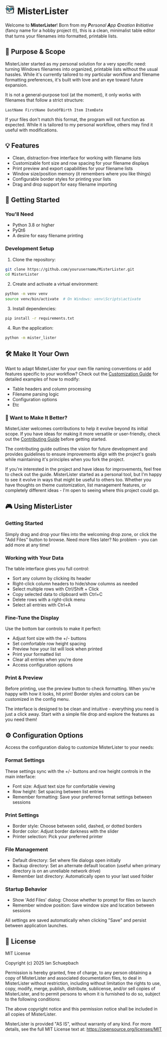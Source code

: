 # ![[assets/MisterListerIcon256.png](https://github.com/Sh-ui/MisterLister/blob/main/assets/icon_sources/MisterListerIcon256.png)](https://github.com/Sh-ui/MisterLister/blob/main/assets/icon_sources/MisterListerIcon32.png) MisterLister

Welcome to **MisterLister**! Born from my _**P**ersonal **A**pp **C**reation **I**nitiative_ (fancy name for a hobby project 🤓), this is a clean, minimalist table editor that turns your filenames into formatted, printable lists.

## 🎯 Purpose & Scope

MisterLister started as my personal solution for a very specific need: turning Windows filenames into organized, printable lists without the usual hassles. While it's currently tailored to my particular workflow and filename formatting preferences, it's built with love and an eye toward future expansion.

It is not a general-purpose tool (at the moment), it only works with filenames that follow a strict structure:

```LastName FirstName DateOfBirth Item ItemDate```

If your files don't match this format, the program will not function as expected. While it is tailored to my personal workflow, others may find it useful with modifications.

## 💡 Features

- Clean, distraction-free interface for working with filename lists
- Customizable font size and row spacing for your filename displays
- Print preview and export capabilities for your filename lists
- Window size/position memory (it remembers where you like things)
- Configurable border styles for printing your lists
- Drag and drop support for easy filename importing

## 🚀 Getting Started

### You'll Need
- Python 3.8 or higher
- PyQt6
- A desire for easy filename printing

### Development Setup

1. Clone the repository:
```bash
git clone https://github.com/yourusername/MisterLister.git
cd MisterLister
```

2. Create and activate a virtual environment:
```bash
python -m venv venv
source venv/bin/activate  # On Windows: venv\Scripts\activate
```

3. Install dependencies:
```bash
pip install -r requirements.txt
```

4. Run the application:
```bash
python -m mister_lister
```

## 🛠️ Make It Your Own
Want to adapt MisterLister for your own file naming conventions or add features specific to your workflow? Check out the [Customization Guide](CUSTOMIZATION.md) for detailed examples of how to modify:
- Table headers and column processing
- Filename parsing logic
- Configuration options
- Etc

### 🤝 Want to Make It Better?

MisterLister welcomes contributions to help it evolve beyond its initial scope. If you have ideas for making it more versatile or user-friendly, check out the [Contributing Guide](CONTRIBUTING.md) before getting started.

The contributing guide outlines the vision for future development and provides guidelines to ensure improvements align with the project's goals while maintaining it's principles when you fork the project.

If you're interested in the project and have ideas for improvements, feel free to check out the guide. MisterLister started as a personal tool, but I'm happy to see it evolve in ways that might be useful to others too. Whether you have thoughts on theme customization, list management features, or completely different ideas - I'm open to seeing where this project could go.

## 🎮 Using MisterLister

### Getting Started
Simply drag and drop your files into the welcoming drop zone, or click the "Add Files" button to browse. Need more files later? No problem - you can add more at any time!

### Working with Your Data
The table interface gives you full control:
- Sort any column by clicking its header
- Right-click column headers to hide/show columns as needed
- Select multiple rows with Ctrl/Shift + Click
- Copy selected data to clipboard with Ctrl+C
- Delete rows with a right-click menu
- Select all entries with Ctrl+A

### Fine-Tune the Display
Use the bottom bar controls to make it perfect:
- Adjust font size with the +/- buttons
- Set comfortable row height spacing
- Preview how your list will look when printed
- Print your formatted list
- Clear all entries when you're done
- Access configuration options

### Print & Preview
Before printing, use the preview button to check formatting. When you're happy with how it looks, hit print! Border styles and colors can be customized in the config menu.

The interface is designed to be clean and intuitive - everything you need is just a click away. Start with a simple file drop and explore the features as you need them!

## ⚙️ Configuration Options

Access the configuration dialog to customize MisterLister to your needs:

### Format Settings
These settings sync with the +/- buttons and row height controls in the main interface:
- Font size: Adjust text size for comfortable viewing
- Row height: Set spacing between list entries
- Remember formatting: Save your preferred format settings between sessions

### Print Settings
- Border style: Choose between solid, dashed, or dotted borders
- Border color: Adjust border darkness with the slider
- Printer selection: Pick your preferred printer

### File Management
- Default directory: Set where file dialogs open initially
- Backup directory: Set an alternate default location (useful when primary directory is on an unreliable network drive)
- Remember last directory: Automatically open to your last used folder

### Startup Behavior
- Show 'Add Files' dialog: Choose whether to prompt for files on launch
- Remember window position: Save window size and location between sessions

All settings are saved automatically when clicking "Save" and persist between application launches.

## 📜 License

MIT License

Copyright (c) 2025 Ian Schuepbach

Permission is hereby granted, free of charge, to any person obtaining a copy
of MisterLister and associated documentation files, to deal in MisterLister
without restriction, including without limitation the rights to use, copy,
modify, merge, publish, distribute, sublicense, and/or sell copies of
MisterLister, and to permit persons to whom it is furnished to do so,
subject to the following conditions:

The above copyright notice and this permission notice shall be included in all
copies of MisterLister.

MisterLister is provided "AS IS", without warranty of any kind.
For more details, see the full MIT License text at:
https://opensource.org/licenses/MIT

